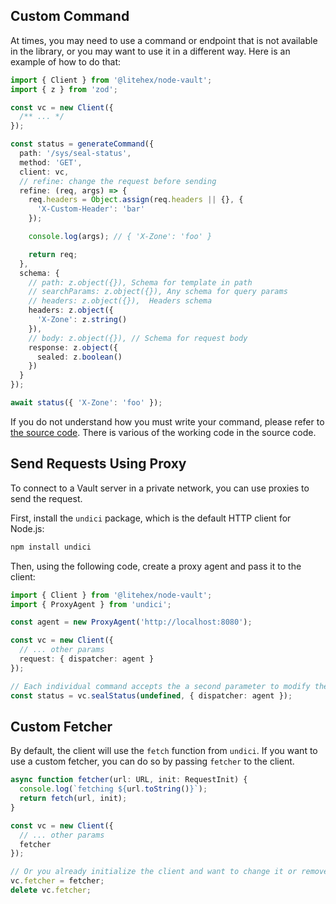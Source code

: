 ## Custom Command

At times, you may need to use a command or endpoint that is not available in the library, or you may want to use it in a
different way. Here is an example of how to do that:

```typescript
import { Client } from '@litehex/node-vault';
import { z } from 'zod';

const vc = new Client({
  /** ... */
});

const status = generateCommand({
  path: '/sys/seal-status',
  method: 'GET',
  client: vc,
  // refine: change the request before sending
  refine: (req, args) => {
    req.headers = Object.assign(req.headers || {}, {
      'X-Custom-Header': 'bar'
    });

    console.log(args); // { 'X-Zone': 'foo' }

    return req;
  },
  schema: {
    // path: z.object({}), Schema for template in path
    // searchParams: z.object({}), Any schema for query params
    // headers: z.object({}),  Headers schema
    headers: z.object({
      'X-Zone': z.string()
    }),
    // body: z.object({}), // Schema for request body
    response: z.object({
      sealed: z.boolean()
    })
  }
});

await status({ 'X-Zone': 'foo' });
```

If you do not understand how you must write your command, please refer
to [the source code](https://github.com/shahradelahi/node-vault). There is various of the working code in the source
code.

## Send Requests Using Proxy

To connect to a Vault server in a private network, you can use proxies to send the request.

First, install the `undici` package, which is the default HTTP client for Node.js:

```bash
npm install undici
```

Then, using the following code, create a proxy agent and pass it to the client:

```typescript
import { Client } from '@litehex/node-vault';
import { ProxyAgent } from 'undici';

const agent = new ProxyAgent('http://localhost:8080');

const vc = new Client({
  // ... other params
  request: { dispatcher: agent }
});

// Each individual command accepts the a second parameter to modify the request
const status = vc.sealStatus(undefined, { dispatcher: agent });
```

## Custom Fetcher

By default, the client will use the `fetch` function from `undici`. If you want to use a custom fetcher, you can do so by passing `fetcher` to the client.

```typescript
async function fetcher(url: URL, init: RequestInit) {
  console.log(`fetching ${url.toString()}`);
  return fetch(url, init);
}

const vc = new Client({
  // ... other params
  fetcher
});

// Or you already initialize the client and want to change it or remove it
vc.fetcher = fetcher;
delete vc.fetcher;
```
